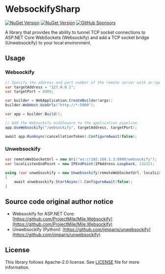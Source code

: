 # WebsockifySharp

[![NuGet Version](https://img.shields.io/nuget/v/WebsockifySharp.Websockify?label=Websockify%20NuGet)](https://www.nuget.org/packages/WebsockifySharp.Websockify/) [![NuGet Version](https://img.shields.io/nuget/v/WebsockifySharp.Unwebsockify?label=Unwebsockify%20NuGet)](https://www.nuget.org/packages/WebsockifySharp.Unwebsockify/) [![GitHub Sponsors](https://img.shields.io/github/sponsors/rkttu)](https://github.com/sponsors/rkttu/)

A library that provides the ability to tunnel TCP socket connections to ASP.NET Core WebSockets (Websockify) and add a TCP socket bridge (Unwebsockify) to your local environment.

## Usage

### Websockify

```csharp
// Specify the address and port number of the remote server with an open TCP listening socket that you want to relay the connection to.
var targetAddress = "127.0.0.1";
var targetPort = 8900;

var builder = WebApplication.CreateBuilder(args);
builder.WebHost.UseUrls("http://*:5000");

var app = builder.Build();

// Add the Websockify middleware to the application pipeline.
app.UseWebsockify("/websockify", targetAddress, targetPort);

await app.RunAsync(cancellationToken).ConfigureAwait(false);
```

### Unwebsockify

```csharp
var remoteWebSocketUrl = new Uri("ws://192.168.1.3:8900/websockify");
var localListenEndPoint = new IPEndPoint(IPAddress.Loopback, 13232);

using (var unwebsockify = new Unwebsockify(remoteWebSocketUrl, localListenEndPoint))
{
	await unwebsockify.StartAsync().ConfigureAwait(false);
}
```

## Source code original author notice

- Websockify for ASP.NET Core: [https://github.com/ProjectMile/Mile.Websockify](https://github.com/ProjectMile/Mile.Websockify)
- Unwebsockify (Python): [https://github.com/jimparis/unwebsockify](https://github.com/jimparis/unwebsockify)


## License

This library follows Apache-2.0 license. See [LICENSE](./LICENSE) file for more information.
